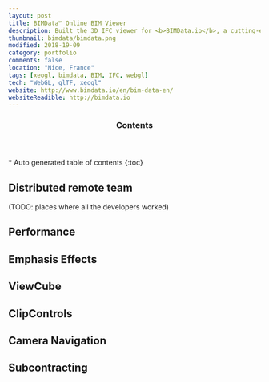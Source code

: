 ```yaml
---
layout: post
title: BIMData™ Online BIM Viewer
description: Built the 3D IFC viewer for <b>BIMData.io</b>, a cutting-edge platform to manage your construction projects, providing an all-in-one solution to visualize, check, edit and share building information. 
thumbnail: bimdata/bimdata.png
modified: 2018-19-09
category: portfolio
comments: false
location: "Nice, France"
tags: [xeogl, bimdata, BIM, IFC, webgl]
tech: "WebGL, glTF, xeogl"
website: http://www.bimdata.io/en/bim-data-en/
websiteReadible: http://bimdata.io
---
```

 
<section id="table-of-contents" class="toc">
  <header>
    <h3>Contents</h3>
  </header>
<div id="drawer" markdown="1">
*  Auto generated table of contents
{:toc}
</div>
</section><!-- /#table-of-contents -->

## Distributed remote team

(TODO: places where all the developers worked)

## Performance

## Emphasis Effects

## ViewCube

## ClipControls

## Camera Navigation

## Subcontracting 

